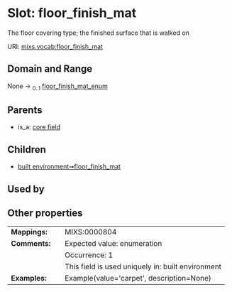 
# Slot: floor_finish_mat


The floor covering type; the finished surface that is walked on

URI: [mixs.vocab:floor_finish_mat](https://w3id.org/mixs/vocab/floor_finish_mat)


## Domain and Range

None &#8594;  <sub>0..1</sub> [floor_finish_mat_enum](floor_finish_mat_enum.md)

## Parents

 *  is_a: [core field](core_field.md)

## Children

 *  [built environment➞floor_finish_mat](built_environment_floor_finish_mat.md)

## Used by


## Other properties

|  |  |  |
| --- | --- | --- |
| **Mappings:** | | MIXS:0000804 |
| **Comments:** | | Expected value: enumeration |
|  | | Occurrence: 1 |
|  | | This field is used uniquely in: built environment |
| **Examples:** | | Example(value='carpet', description=None) |

